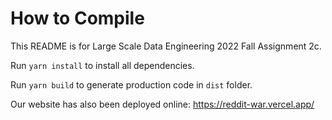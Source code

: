 # How to Compile

This README is for Large Scale Data Engineering 2022 Fall Assignment 2c.

Run `yarn install` to install all dependencies.

Run `yarn build` to generate production code in `dist` folder.

Our website has also been deployed online: https://reddit-war.vercel.app/
